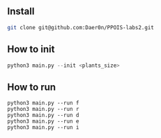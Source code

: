 ## Install

```bash
git clone git@github.com:Daer0n/PPOIS-labs2.git
```

## How to init

```python
python3 main.py --init <plants_size>
```

## How to run 

```python3
python3 main.py --run f
python3 main.py --run r
python3 main.py --run d
python3 main.py --run e
python3 main.py --run i
``` 